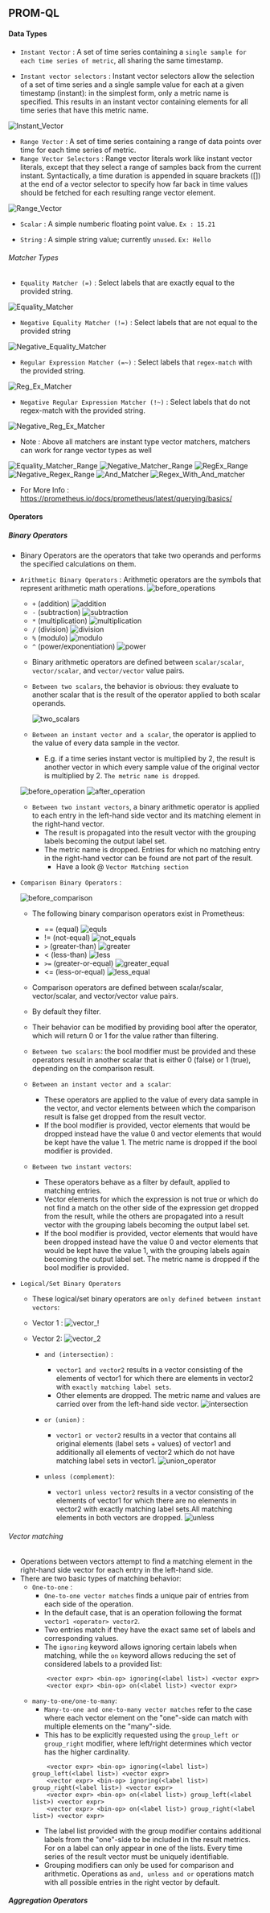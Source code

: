 ## PROM-QL

#### Data Types
* `Instant Vector` : A set of time series containing a `single sample for each time series of metric`, all sharing the same timestamp.

* `Instant vector selectors` : Instant vector selectors allow the selection of a set of time series and a single sample value for each at a given timestamp (instant): in the simplest form, only a metric name is specified. This results in an instant vector containing elements for all time series that have this metric name.

![Instant_Vector](images/instant_vector.png)

* `Range Vector` : A set of time series containing a range of data points over time for each time series of metric.
* `Range Vector Selectors` : Range vector literals work like instant vector literals, except that they select a range of samples back from the current instant. Syntactically, a time duration is appended in square brackets ([]) at the end of a vector selector to specify how far back in time values should be fetched for each resulting range vector element.

![Range_Vector](images/range_vector.png)

* `Scalar` : A simple numberic floating point value. `Ex : 15.21`

* `String` : A simple string value; currently `unused`. `Ex: Hello`

###### Matcher Types

* `Equality Matcher (=)` : Select labels that are exactly equal to the provided string.

![Equality_Matcher](images/equality_matcher.png)

* `Negative Equality Matcher (!=)` : Select labels that are not equal to the provided string

![Negative_Equality_Matcher](images/negative_equality_matcher.png)

* `Regular Expression Matcher (=~)` : Select labels that `regex-match` with the provided string.

![Reg_Ex_Matcher](images/regex_matcher.png)

* `Negative Regular Expression Matcher (!~)` : Select labels that do not regex-match with the provided string.

![Negative_Reg_Ex_Matcher](images/negative_regex_matcher.png)

* Note : Above all matchers are instant type vector matchers, matchers can work for range vector types as well

![Equality_Matcher_Range](images/equality_matcher_with_range.png)
![Negative_Matcher_Range](images/negative_matcher_with_range.png)
![RegEx_Range](images/regex_with_range.png)
![Negative_Regex_Range](images/negative_regex_with_range.png)
![And_Matcher](images/and_matcher.png)
![Regex_With_And_matcher](images/regex_with_and.png)

* For More Info : https://prometheus.io/docs/prometheus/latest/querying/basics/

#### Operators

##### Binary Operators
* Binary Operators are the operators that take two operands and performs the specified calculations on them.
- `Arithmetic Binary Operators` : Arithmetic operators are the symbols that represent arithmetic math operations.
    ![before_operations](images/binary_operators/before_binary_operations.png)
    - `+` (addition)
    ![addition](images/binary_operators/addition.png)
    - `-` (subtraction)
    ![subtraction](images/binary_operators/subtraction.png)
    - `*` (multiplication)
    ![multiplication](images/binary_operators/multiplication.png)
    - `/` (division)
    ![division](images/binary_operators/division.png)
    - `%` (modulo)
    ![modulo](images/binary_operators/modulus.png)
    - `^` (power/exponentiation)
    ![power](images/binary_operators/power.png)

    * Binary arithmetic operators are defined between `scalar/scalar`, `vector/scalar`, and `vector/vector` value pairs.

    * `Between two scalars`, the behavior is obvious: they evaluate to another scalar that is the result of the operator applied to both scalar operands.

      ![two_scalars](images/binary_operators/two_scalars.png)

    * `Between an instant vector and a scalar`, the operator is applied to the value of every data sample in the vector.
      * E.g. if a time series instant vector is multiplied by 2, the result is another vector in which every sample value of the original vector is multiplied by 2. `The metric name is dropped`.

  ![before_operation](images/binary_operators/before_vector_scalar_operation.png)
  ![after_operation](images/binary_operators/after_vector_scalar_operation.png)

    * `Between two instant vectors`, a binary arithmetic operator is applied to each entry in the left-hand side vector and its matching element in the right-hand vector.
      * The result is propagated into the result vector with the grouping labels becoming the output label set.
      * The metric name is dropped. Entries for which no matching entry in the right-hand vector can be found are not part of the result.
        * Have a look @ `Vector Matching section`

- `Comparison Binary Operators` :

    ![before_comparison](images/comparison_operators/before_comparision.png)
    * The following binary comparison operators exist in Prometheus:
       - == (equal)
    ![equls](images/comparison_operators/equal.png)
       - != (not-equal)
    ![not_equals](images/comparison_operators/not_equal.png)
       - `>` (greater-than)
    ![greater](images/comparison_operators/greater_than.png)
       - < (less-than)
    ![less](images/comparison_operators/less_than.png)
       - `>=` (greater-or-equal)
    ![greater_equal](images/comparison_operators/greater_than_or_equal.png)
       - <= (less-or-equal)
    ![less_equal](images/comparison_operators/less_than_or_equal.png)

    * Comparison operators are defined between scalar/scalar, vector/scalar, and vector/vector value pairs.
    * By default they filter.
    * Their behavior can be modified by providing bool after the operator, which will return 0 or 1 for the value rather than filtering.

    * `Between two scalars`:  the bool modifier must be provided and these operators result in another scalar that is either 0 (false) or 1 (true), depending on the comparison result.

    * `Between an instant vector and a scalar`:
      * These operators are applied to the value of every data sample in the vector, and vector elements between which the comparison result is false get dropped from the result vector.
      * If the bool modifier is provided, vector elements that would be dropped instead have the value 0 and vector elements that would be kept have the value 1. The metric name is dropped if the bool modifier is provided.

    * `Between two instant vectors`:
      * These operators behave as a filter by default, applied to matching entries.
      * Vector elements for which the expression is not true or which do not find a match on the other side of the expression get dropped from the result, while the others are propagated into a result vector with the grouping labels becoming the output label set.
      * If the bool modifier is provided, vector elements that would have been dropped instead have the value 0 and vector elements that would be kept have the value 1, with the grouping labels again becoming the output label set. The metric name is dropped if the bool modifier is provided.

- `Logical/Set Binary Operators`

    * These logical/set binary operators are `only defined between instant vectors`:

    * Vector 1 :
        ![vector_!](images/logical_operators/vector_1.png)
    * Vector 2:
        ![vector_2](images/logical_operators/vector_2.png)

      - `and (intersection)` :
        * `vector1 and vector2` results in a vector consisting of the elements of vector1 for which there are elements in vector2 with `exactly matching label sets`.
        * Other elements are dropped. The metric name and values are carried over from the left-hand side vector.
        ![intersection](images/logical_operators/and.png)

      - `or (union)` :
        *  `vector1 or vector2` results in a vector that contains all original elements (label sets + values) of vector1 and additionally all elements of vector2 which do not have matching label sets in vector1.
        ![union_operator](images/logical_operators/union.png)

      - `unless (complement)`:
        * `vector1 unless vector2` results in a vector consisting of the elements of vector1 for which there are no elements in vector2 with exactly matching label sets.All matching elements in both vectors are dropped.
        ![unless](images/logical_operators/unless.png)


###### Vector matching

* Operations between vectors attempt to find a matching element in the right-hand side vector for each entry in the left-hand side.
* There are two basic types of matching behavior:
    - `One-to-one` :
        * `One-to-one vector matches` finds a unique pair of entries from each side of the operation.
        * In the default case, that is an operation following the format `vector1 <operator> vector2`. 
        * Two entries match if they have the exact same set of labels and corresponding values. 
        * The `ignoring` keyword allows ignoring certain labels when matching, while the `on` keyword allows reducing the set of considered labels to a provided list:
        ```pql
            <vector expr> <bin-op> ignoring(<label list>) <vector expr>
            <vector expr> <bin-op> on(<label list>) <vector expr>
        ```
    - `many-to-one/one-to-many`:
        * `Many-to-one and one-to-many vector matches` refer to the case where each vector element on the "one"-side can match with multiple elements on the "many"-side.
        *  This has to be explicitly requested using the `group_left or group_right` modifier, where left/right determines which vector has the higher cardinality.
        ```pql
            <vector expr> <bin-op> ignoring(<label list>) group_left(<label list>) <vector expr>
            <vector expr> <bin-op> ignoring(<label list>) group_right(<label list>) <vector expr>
            <vector expr> <bin-op> on(<label list>) group_left(<label list>) <vector expr>
            <vector expr> <bin-op> on(<label list>) group_right(<label list>) <vector expr>
        ```
        * The label list provided with the group modifier contains additional labels from the "one"-side to be included in the result metrics. For on a label can only appear in one of the lists. Every time series of the result vector must be uniquely identifiable.
        * Grouping modifiers can only be used for comparison and arithmetic. Operations as `and, unless and or` operations match with all possible entries in the right vector by default.

##### Aggregation Operators